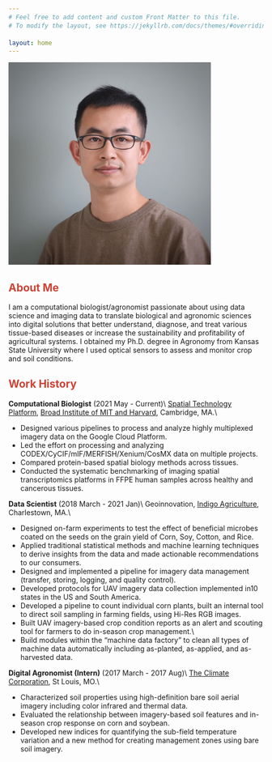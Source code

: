 ```yaml
---
# Feel free to add content and custom Front Matter to this file.
# To modify the layout, see https://jekyllrb.com/docs/themes/#overriding-theme-defaults

layout: home
---
```


<img src="./asset/profile.jpeg" width="400">

## <span style="color:#CB4335">About Me</span>

I am a computational biologist/agronomist passionate about using data science and imaging data to translate biological and agronomic sciences into digital solutions that better understand, diagnose, and treat various tissue-based diseases or increase the sustainability and profitability of agricultural systems. I obtained my Ph.D. degree in Agronomy from Kansas State University where I used optical sensors to assess and monitor crop and soil conditions.

## <span style="color:#CB4335">Work History</span>

**Computational Biologist** (2021 May - Current)\\
[Spatial Technology Platform](https://www.broadinstitute.org/spatial-technology-platform), [Broad Institute of MIT and Harvard](https://www.broadinstitute.org/), Cambridge, MA.\
- Designed various pipelines to process and analyze highly multiplexed imagery data on the Google Cloud Platform.
- Led the effort on processing and analyzing CODEX/CyCIF/mIF/MERFISH/Xenium/CosMX data on multiple projects.
- Compared protein-based spatial biology methods across tissues.
- Conducted the systematic benchmarking of imaging spatial transcriptomics platforms in FFPE human samples across healthy and cancerous tissues.

**Data Scientist** (2018 March - 2021 Jan)\\
Geoinnovation, [Indigo Agriculture](https://www.indigoag.com), Charlestown, MA.\
- Designed on-farm experiments to test the effect of beneficial microbes coated on the seeds on the grain yield of Corn, Soy, Cotton, and Rice.
- Applied traditional statistical methods and machine learning techniques to derive insights from the data and made actionable recommendations to our consumers.
- Designed and implemented a pipeline for imagery data management (transfer, storing, logging, and quality control).
- Developed protocols for UAV imagery data collection implemented in10 states in the US and South America.
- Developed a pipeline to count individual corn plants, built an internal tool to direct soil sampling in farming fields, using Hi-Res RGB images.
- Built UAV imagery-based crop condition reports as an alert and scouting tool for farmers to do in-season crop management.\\
- Build modules within the “machine data factory” to clean all types of machine data automatically including as-planted, as-applied, and as-harvested data.

**Digital Agronomist (Intern)** (2017 March - 2017 Aug)\\
[The Climate Corporation](https://climate.com/), St Louis, MO.\
- Characterized soil properties using high-definition bare soil aerial imagery including color infrared and thermal data.
- Evaluated the relationship between imagery-based soil features and in-season crop response on corn and soybean.
- Developed new indices for quantifying the sub-field temperature variation and a new method for creating management zones using bare soil imagery.
